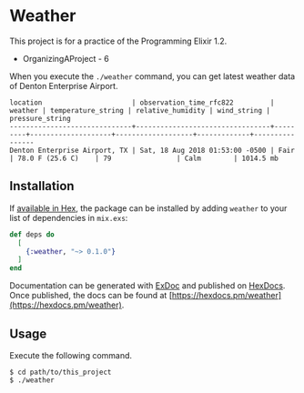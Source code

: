 # Weather

This project is for a practice of the Programming Elixir 1.2.

- OrganizingAProject - 6

When you execute the `./weather` command, you can get latest weather data of Denton Enterprise Airport.

```
location                      | observation_time_rfc822         | weather | temperature_string | relative_humidity | wind_string | pressure_string
------------------------------+---------------------------------+---------+--------------------+-------------------+-------------+----------------
Denton Enterprise Airport, TX | Sat, 18 Aug 2018 01:53:00 -0500 | Fair    | 78.0 F (25.6 C)    | 79                | Calm        | 1014.5 mb      
```

## Installation

If [available in Hex](https://hex.pm/docs/publish), the package can be installed
by adding `weather` to your list of dependencies in `mix.exs`:

```elixir
def deps do
  [
    {:weather, "~> 0.1.0"}
  ]
end
```

Documentation can be generated with [ExDoc](https://github.com/elixir-lang/ex_doc)
and published on [HexDocs](https://hexdocs.pm). Once published, the docs can
be found at [https://hexdocs.pm/weather](https://hexdocs.pm/weather).

## Usage

Execute the following command.

```
$ cd path/to/this_project
$ ./weather
```


